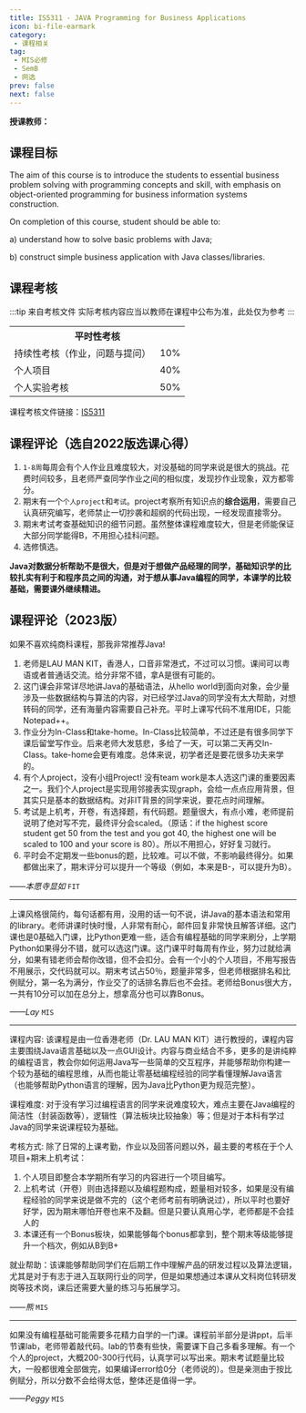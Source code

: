 ```yaml
---
title: IS5311 - JAVA Programming for Business Applications
icon: bi-file-earmark
category: 
 - 课程相关
tag:
 - MIS必修
 - SemB
 - 网选
prev: false
next: false
---
```

<VPBanner
    title = "0基础小白？"
    content = "自学之余提提你，正确的思路可以帮助你正确的编程"
    logo = "brokenrobot.jpg"
    :actions = '[  
        {
            text: "详细信息",
            link: "../../Useful/Learning/coding_greenhand.md"
        },
    ]'
/>

**授课教师：**

<VPBanner
  title = "劉文傑（Dr. LAU Man Kit）"
  content = "Visiting Fellow"
  logo = "https://www.cb.cityu.edu.hk/portfolio/photos/manklau.jpg"
  :actions = '[  
        {
            text: "详细信息",
            link: "https://www.cb.cityu.edu.hk/People-and-Research/People/People-Details?eid=manklau"
        },
    ]'
/>

<!-- more -->

## 课程目标
  
The aim of this course is to introduce the students to essential business problem solving with programming concepts and skill, with emphasis on object-oriented programming for business information systems construction.  

On completion of this course, student should be able to:

a) understand how to solve basic problems with Java;

b) construct simple business application with Java classes/libraries.

## 课程考核

:::tip 来自考核文件
实际考核内容应当以教师在课程中公布为准，此处仅为参考
:::

<table>
    <tr>
        <th colspan=2>
            平时性考核
        </th>
    </tr>
    <tr>
        <td>
            持续性考核（作业，问题与提问）
        </td>
        <td>
            10%
        </td>
    </tr>
    <tr>
        <td>
            个人项目
        </td>
        <td>
            40%
        </td>
    </tr>
    <tr>
        <td>
            个人实验考核
        </td>
        <td>
            50%
        </td>
    </tr>
</table>

课程考核文件链接：[IS5311](https://www.cityu.edu.hk/catalogue/pg/202324/course/IS5311.pdf)

## 课程评论（选自2022版选课心得）

1. `1-8周`每周会有个人作业且难度较大，对没基础的同学来说是很大的挑战。花费时间较多，且老师严查同学作业之间的相似度，发现抄作业现象，双方都零分。
2. 期末有一个`个人project`和`考试`。project考察所有知识点的**综合运用**，需要自己认真研究编写，老师禁止一切抄袭和超纲的代码出现，一经发现直接零分。
3. 期末考试考查基础知识的细节问题。虽然整体课程难度较大，但是老师能保证大部分同学能得B，不用担心挂科问题。
4. 选修慎选。

**Java对数据分析帮助不是很大，但是对于想做产品经理的同学，基础知识学的比较扎实有利于和程序员之间的沟通，对于想从事Java编程的同学，本课学的比较基础，需要课外继续精进。**

## 课程评论（2023版）

如果不喜欢纯商科课程，那我非常推荐Java!

1. 老师是LAU MAN KIT，香港人，口音非常港式，不过可以习惯。课间可以粤语或者普通话交流。给分非常不错，拿A是很有可能的。
2. 这门课会非常详尽地讲Java的基础语法，从hello world到面向对象，会少量涉及一些数据结构与算法的内容，对已经学过Java的同学没有太大帮助，对想转码的同学，还有海量内容需要自己补充。平时上课写代码不准用IDE，只能Notepad++。
3. 作业分为In-Class和take-home。In-Class比较简单，不过还是有很多同学下课后留堂写作业。后来老师大发慈悲，多给了一天，可以第二天再交In-Class。take-home会更有难度。总体来说，初学者还是要花很多功夫来学的。
4. 有个人project，没有小组Project! 没有team work是本人选这门课的重要因素之一。我们个人project是实现用邻接表实现graph，会给一点点应用背景，但其实只是基本的数据结构。对非IT背景的同学来说，要花点时间理解。
5. 考试是上机考，开卷，有选择题，有代码题。题量很大，有点小难，老师提前说明了绝对写不完，最终评分会scaled。（原话：if the highest score student get 50 from the test and you got 40, the highest one will be scaled to 100 and your score is 80）。所以不用担心，好好复习就行。
6. 平时会不定期发一些bonus的题，比较难。可以不做，不影响最终得分。如果都做出来了，期末评分可以提升一个等级（例如，本来是B-，可以提升为B）。

_——本愿寺显如_ `FIT`

---

上课风格很简约，每句话都有用，没用的话一句不说，讲Java的基本语法和常用的library。老师讲课时快时慢，人非常有耐心，邮件回复非常快且解答详细。这门课也是0基础入门课，比Python更难一些，适合有编程基础的同学来刷分，上学期Python如果得分不错，就可以选这门课。这门课平时每周有作业，努力过就给满分，如果有错老师会帮你改错，但不会扣分。会有一个小的个人项目，不用写报告不用展示，交代码就可以。期末考试占50％，题量非常多，但老师根据排名和比例赋分，第一名为满分，作业交了的话排名靠后也不会挂。老师给Bonus很大方，一共有10分可以加在总分上，想拿高分也可以靠Bonus。

_——Lay_ `MIS`

---

课程内容: 该课程是由一位香港老师（Dr. LAU MAN KIT）进行教授的，课程内容主要围绕Java语言基础以及一点GUI设计。内容与商业结合不多，更多的是讲纯粹的编程语言，教会你如何运用Java写一些简单的交互程序，并能够帮助你构建一个较为基础的编程思维，从而也能让零基础编程经验的同学看懂理解Java语言（也能够帮助Python语言的理解，因为Java比Python更为规范完整）。

课程难度: 对于没有学习过编程语言的同学来说难度较大，难点主要在Java编程的简洁性（封装函数等），逻辑性（算法板块比较抽象）等；但是对于本科有学过Java的同学来说课程较为基础。

考核方式: 除了日常的上课考勤，作业以及回答问题以外，最主要的考核在于个人项目+期末上机考试：

1. 个人项目即整合本学期所有学习的内容进行一个项目编写。
2. 上机考试（开卷）则由选择题以及编程题构成，题量相对较多，如果是没有编程经验的同学来说是做不完的（这个老师考前有明确说过），所以平时也要好好学，因为期末哪怕开卷也来不及翻。但是只要认真用心学，老师都是不会挂人的
3. 本课还有一个Bonus板块，如果能够每个bonus都拿到，整个期末等级能够提升一个档次，例如从B到B+

就业帮助：该课能够帮助同学们在后期工作中理解产品的研发过程以及算法逻辑，尤其是对于有志于进入互联网行业的同学，但是如果想通过本课从文科岗位转研发岗等技术岗，课后还需要大量的练习与拓展学习。

_——熊_ `MIS`

---

如果没有编程基础可能需要多花精力自学的一门课。课程前半部分是讲ppt，后半节课lab，老师带着敲代码。lab的节奏有些快，需要课下自己多看多理解。有一个个人的project，大概200-300行代码，认真学可以写出来。期末考试题量比较大，一般都很难全部做完，如果编译error给0分（老师说的）。但是亲测由于按比例赋分，所以分数不会给得太低，整体还是值得一学。

_——Peggy_ `MIS`
